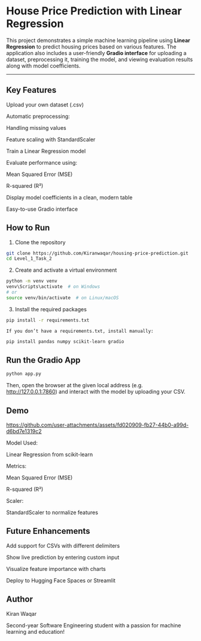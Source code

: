 #  House Price Prediction with Linear Regression

This project demonstrates a simple machine learning pipeline using **Linear Regression** to predict housing prices based on various features. The application also includes a user-friendly **Gradio interface** for uploading a dataset, preprocessing it, training the model, and viewing evaluation results along with model coefficients.

---

##  Key Features

Upload your own dataset (.csv)

Automatic preprocessing:

Handling missing values

Feature scaling with StandardScaler

Train a Linear Regression model

Evaluate performance using:

Mean Squared Error (MSE)

R-squared (R²)

Display model coefficients in a clean, modern table

Easy-to-use Gradio interface

## How to Run
1. Clone the repository
```bash
git clone https://github.com/Kiranwaqar/housing-price-prediction.git
cd Level_1_Task_2
```
2. Create and activate a virtual environment
```bash
python -m venv venv
venv\Scripts\activate  # on Windows
# or
source venv/bin/activate  # on Linux/macOS
```
3. Install the required packages
```bash
pip install -r requirements.txt
```
    If you don’t have a requirements.txt, install manually:
```bash
pip install pandas numpy scikit-learn gradio
```
## Run the Gradio App
```bash
python app.py
```
Then, open the browser at the given local address (e.g. http://127.0.0.1:7860) and interact with the model by uploading your CSV.

## Demo

https://github.com/user-attachments/assets/fd020909-fb27-44b0-a99d-d6bd7e1319c2



Model Used:

 Linear Regression from scikit-learn

Metrics:

 Mean Squared Error (MSE)

 R-squared (R²)

Scaler:

 StandardScaler to normalize features

##   Future Enhancements
Add support for CSVs with different delimiters

Show live prediction by entering custom input

Visualize feature importance with charts

Deploy to Hugging Face Spaces or Streamlit

## Author
Kiran Waqar

Second-year Software Engineering student with a passion for machine learning and education!
